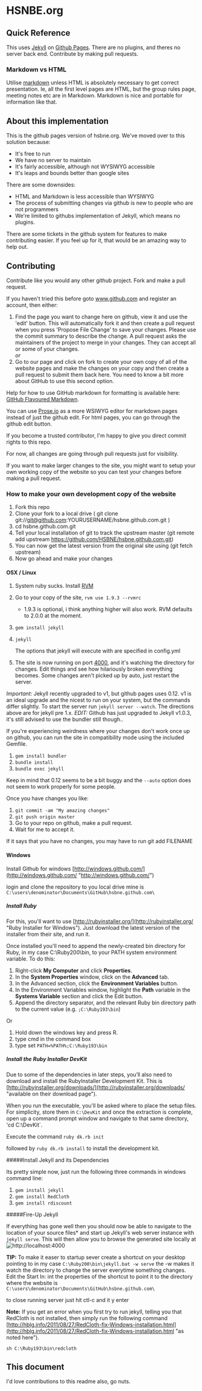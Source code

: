 # HSNBE.org

## Quick Reference

This uses [Jekyll](http://jekyllrb.com) on [Github Pages](http://pages.github.com). 
There are no plugins, and theres no server back end. Contribute by making pull
requests.

### Markdown vs HTML

Utilise [markdown](https://help.github.com/articles/github-flavored-markdown)
unless HTML is absolutely necessary to get correct
presentation. Ie, all the first level pages are HTML, but the group rules page,
meeting notes etc are in Markdown. Markdown is nice and portable for information
like that.

## About this implementation

This is the github pages version of hsbne.org. We've moved over to this solution
because:

 * It's free to run
 * We have no server to maintain
 * It's fairly accessible, although not WYSIWYG accessible
 * It's leaps and bounds better than google sites

There are some downsides:

 * HTML and Markdown is less accessible than WYSIWYG
 * The process of submitting changes via github is new to people who are not programmers
 * We're limited to githubs implementation of Jekyll, which means no plugins.

There are some tickets in the github system for features to make contributing
easier. If you feel up for it, that would be an amazing way to help out.

## Contributing

Contribute like you would any other github project. Fork and make a pull
request.

If you haven't tried this before goto www.github.com and register an account, then either:

1. Find the page you want to change here on github, view it and use the 'edit' button. This will 
automatically fork it and then create a pull request when you press 'Propose File Change' to save your changes. 
Please use the commit summary to describe the change. A pull request asks the maintainers of the project to merge in
your changes. They can accept all or some of your changes.<br>
*or*
2. Go to our page and click on fork to create your own copy of all of the website pages and make the 
changes on your copy and then create a pull request to submit them back here. You need to know a bit more about
GitHub to use this second option.

Help for how to use GitHub markdown for formatting is available here: [GitHub Flavoured Markdown](https://help.github.com/articles/github-flavored-markdown).

You can use [Prose.io](http://prose.io/) as a more WSIWYG editor for markdown pages instead of just the github edit. 
For html pages, you can go through the github edit button.

If you become a trusted contributor, I'm happy to give you direct commit rights
to this repo.

For now, all changes are going through pull requests just for visibility.

If you want to make larger changes to the site, you might want to setup your own working copy of the 
website so you can test your changes before making a pull request.

### How to make your own development copy of the website

1. Fork this repo
2. Clone your fork to a local drive ( git clone git://git@github.com:YOURUSERNAME/hsbne.github.com.git )
3. cd hsbne.github.com.git
4. Tell your local installation of git to track the upstream master (git remote add upstream https://github.com/HSBNE/hsbne.github.com.git)  
5. You can now get the latest version from the original site using (git fetch upstream)
6. Now go ahead and make your changes

#### OSX / Linux

1. System ruby sucks. Install [RVM](http://rvm.io)
2. Go to your copy of the site, `rvm use 1.9.3 --rvmrc`
    * 1.9.3 is optional, i think anything higher will also work. RVM defaults to
      2.0.0 at the moment.
3. `gem install jekyll`
4. `jekyll`

   The options that jekyll will execute with are specified in config.yml
5. The site is now running on port [4000](http://localhost:4000/), and it's
   watching the directory for changes. Edit things and see how hilariously
   broken everything becomes. Some changes aren't picked up by auto, just
   restart the server.

*Important:* Jekyll recently upgraded to v1, but github pages uses 0.12. v1 is
an ideal upgrade and the nicest to run on your system, but the commands differ
slightly. To start the server run `jekyll server --watch`. The directions above
are for jekyll pre 1.x.
*EDIT:* Github has just upgraded to Jekyll v1.0.3, it's still advised to use the bundler still though..

If you're experiencing weirdness where your changes don't work once up on
github, you can run the site in compatibility mode using the included Gemfile.

1. `gem install bundler`
2. `bundle install`
3. `bundle exec jekyll`

Keep in mind that 0.12 seems to be a bit buggy and the `--auto` option does
not seem to work properly for some people.

Once you have changes you like:

1. `git commit -am "My amazing changes"`
2. `git push origin master`
3. Go to your repo on github, make a pull request.
4. Wait for me to accept it.

If it says that you have no changes, you may have to run git add FILENAME
#### Windows

Install Github for windows [http://windows.github.com/](http://windows.github.com/ "http://windows.github.com/")

login and clone the repository to you local drive mine is `C:\users\denominator\Documents\GitHub\hsbne.github.com\`

##### Install Ruby

For this, you'll want to use [http://rubyinstaller.org/](http://rubyinstaller.org/ "Ruby Installer for Windows"). Just download the latest version of the installer from their site, and run it.

Once installed you'll need to append the newly-created bin directory for Ruby, in my case C:\Ruby200\bin, to your PATH system environment variable. To do this:


1. Right-click **My Computer** and click **Properties**.
2. In the **System Properties** window, click on the **Advanced** tab.
3. In the Advanced section, click the **Environment Variables** button.
4. In the Environment Variables window, highlight the **Path** variable in the **Systems Variable** section and click the Edit button.
5. Append the directory separator, and the relevant Ruby bin directory path to the current value (e.g. `;C:\Ruby193\bin`)

Or

1. Hold down the windows key and press R.
2. type cmd in the command box
3. type set `PATH=%PATH%;C:\Ruby193\bin`


##### Install the Ruby Installer DevKit

Due to some of the dependencies in later steps, you&#8217;ll also need to download and install the RubyInstaller Development Kit. This is [http://rubyinstaller.org/downloads/](http://rubyinstaller.org/downloads/ "available on their download page").

When you run the executable, you'll be asked where to place the setup files. For simplicity, store them in `C:\DevKit` and once the extraction is complete, open up a command prompt window and navigate to that same directory, 
'cd C:\DevKit`.</p>

Execute the command `ruby dk.rb init`

followed by `ruby dk.rb install` to install the development kit.

#####Install Jekyll and its Dependencies

Its pretty simple now, just run the following three commands in windows command line:

1. `gem install jekyll`
2. `gem install RedCloth`
3. `gem install rdiscount`

#####Fire-Up Jekyll

If everything has gone well then you should now be able to navigate to the location of your source files* and start up Jekyll's web server instance with `jekyll serve`. This will then allow you to browse the generated site locally at ![http://localhost:4000](localhost:4000)

**TIP:** To make it easer to startup sever create a shortcut on your desktop pointing to in my case `C:\Ruby200\bin\jekyll.bat -w serve` the -w makes it watch the directory to change the server everytime something changes. Edit the Start In: int the properties of the shortcut to point it to the directory where the website is 
`C:\users\denominator\Documents\GitHub\hsbne.github.com\`

to close running server just hit ctl-c and it y enter



**Note:** If you get an error when you first try to run jekyll, telling you that RedCloth is not installed, then simply run the following command [http://hblg.info/2011/08/27/RedCloth-fix-Windows-installation.html](http://hblg.info/2011/08/27/RedCloth-fix-Windows-installation.html "as noted here").

    sh C:\Ruby193\bin\redcloth


## This document

I'd love contributions to this readme also, go nuts.
